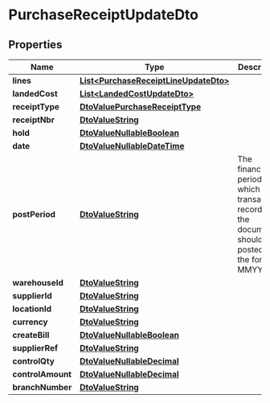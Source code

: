 
# PurchaseReceiptUpdateDto

## Properties
Name | Type | Description | Notes
------------ | ------------- | ------------- | -------------
**lines** | [**List&lt;PurchaseReceiptLineUpdateDto&gt;**](PurchaseReceiptLineUpdateDto.md) |  |  [optional]
**landedCost** | [**List&lt;LandedCostUpdateDto&gt;**](LandedCostUpdateDto.md) |  |  [optional]
**receiptType** | [**DtoValuePurchaseReceiptType**](DtoValuePurchaseReceiptType.md) |  |  [optional]
**receiptNbr** | [**DtoValueString**](DtoValueString.md) |  |  [optional]
**hold** | [**DtoValueNullableBoolean**](DtoValueNullableBoolean.md) |  |  [optional]
**date** | [**DtoValueNullableDateTime**](DtoValueNullableDateTime.md) |  |  [optional]
**postPeriod** | [**DtoValueString**](DtoValueString.md) | The financial period to which the transactions recorded in the document should be posted. Use the format MMYYYY. |  [optional]
**warehouseId** | [**DtoValueString**](DtoValueString.md) |  |  [optional]
**supplierId** | [**DtoValueString**](DtoValueString.md) |  |  [optional]
**locationId** | [**DtoValueString**](DtoValueString.md) |  |  [optional]
**currency** | [**DtoValueString**](DtoValueString.md) |  |  [optional]
**createBill** | [**DtoValueNullableBoolean**](DtoValueNullableBoolean.md) |  |  [optional]
**supplierRef** | [**DtoValueString**](DtoValueString.md) |  |  [optional]
**controlQty** | [**DtoValueNullableDecimal**](DtoValueNullableDecimal.md) |  |  [optional]
**controlAmount** | [**DtoValueNullableDecimal**](DtoValueNullableDecimal.md) |  |  [optional]
**branchNumber** | [**DtoValueString**](DtoValueString.md) |  |  [optional]



